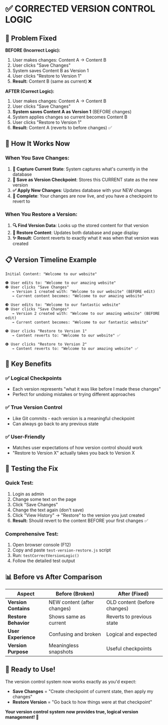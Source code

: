 # ✅ CORRECTED VERSION CONTROL LOGIC

## 🎯 Problem Fixed

**BEFORE (Incorrect Logic):**
1. User makes changes: Content A → Content B
2. User clicks "Save Changes"
3. System saves Content B as Version 1
4. User clicks "Restore to Version 1"
5. **Result:** Content B (same as current) ❌

**AFTER (Correct Logic):**
1. User makes changes: Content A → Content B  
2. User clicks "Save Changes"
3. **System saves Content A as Version 1** (BEFORE changes)
4. System applies changes so current becomes Content B
5. User clicks "Restore to Version 1"
6. **Result:** Content A (reverts to before changes) ✅

## 🔄 How It Works Now

### When You Save Changes:

1. **📸 Capture Current State**: System captures what's currently in the database
2. **💾 Save as Version Checkpoint**: Stores this CURRENT state as the new version
3. **✅ Apply New Changes**: Updates database with your NEW changes
4. **🎉 Complete**: Your changes are now live, and you have a checkpoint to revert to

### When You Restore a Version:

1. **🔍 Find Version Data**: Looks up the stored content for that version
2. **🔄 Restore Content**: Updates both database and page display
3. **✨ Result**: Content reverts to exactly what it was when that version was created

## 📋 Version Timeline Example

```
Initial Content: "Welcome to our website"

❶ User edits to: "Welcome to our amazing website"
❷ User clicks "Save Changes"
   → Version 1 created with: "Welcome to our website" (BEFORE edit)
   → Current content becomes: "Welcome to our amazing website"

❸ User edits to: "Welcome to our fantastic website"  
❹ User clicks "Save Changes"
   → Version 2 created with: "Welcome to our amazing website" (BEFORE edit)
   → Current content becomes: "Welcome to our fantastic website"

❺ User clicks "Restore to Version 1"
   → Content reverts to: "Welcome to our website" ✅

❻ User clicks "Restore to Version 2"  
   → Content reverts to: "Welcome to our amazing website" ✅
```

## 🎯 Key Benefits

### ✅ **Logical Checkpoints**
- Each version represents "what it was like before I made these changes"
- Perfect for undoing mistakes or trying different approaches

### ✅ **True Version Control**
- Like Git commits - each version is a meaningful checkpoint
- Can always go back to any previous state

### ✅ **User-Friendly**
- Matches user expectations of how version control should work
- "Restore to Version X" actually takes you back to Version X

## 🧪 Testing the Fix

### Quick Test:
1. Login as admin
2. Change some text on the page
3. Click "Save Changes" 
4. Change the text again (don't save)
5. Click "View History" → "Restore" to the version you just created
6. **Result:** Should revert to the content BEFORE your first changes ✅

### Comprehensive Test:
1. Open browser console (F12)
2. Copy and paste `test-version-restore.js` script
3. Run: `testCorrectVersionLogic()`
4. Follow the detailed test output

## 📊 Before vs After Comparison

| Aspect | Before (Broken) | After (Fixed) |
|--------|----------------|---------------|
| **Version Contains** | NEW content (after changes) | OLD content (before changes) |
| **Restore Behavior** | Shows same as current | Reverts to previous state |
| **User Experience** | Confusing and broken | Logical and expected |
| **Version Purpose** | Meaningless snapshots | Useful checkpoints |

## 🚀 Ready to Use!

The version control system now works exactly as you'd expect:

- **Save Changes** = "Create checkpoint of current state, then apply my changes"
- **Restore Version** = "Go back to how things were at that checkpoint"

**Your version control system now provides true, logical version management! 🎉** 